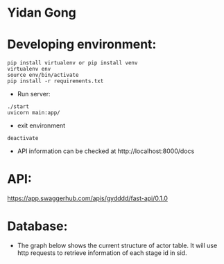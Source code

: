 # Yidan Gong

# Developing environment:
```
pip install virtualenv or pip install venv
virtualenv env
source env/bin/activate
pip install -r requirements.txt
```
* Run server:
```
./start
uvicorn main:app/
```
* exit environment
```
deactivate
```
* API information can be checked at http://localhost:8000/docs

# API:
https://app.swaggerhub.com/apis/gydddd/fast-api/0.1.0

# Database:
* The graph below shows the current structure of actor table. It will use http requests to retrieve information of each stage id in sid.


